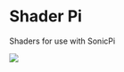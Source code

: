 # Shader Pi

Shaders for use with SonicPi


![](http://s21.postimg.org/jv3xg52sn/Screen_Shot_2014_10_04_at_12_55_18.png)

